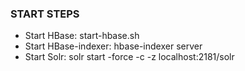 ### START STEPS
- Start HBase: start-hbase.sh
- Start HBase-indexer: hbase-indexer server
- Start Solr: solr start -force -c -z localhost:2181/solr